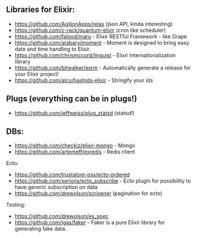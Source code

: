 ## Libraries for Elixir:
  - https://github.com/AgilionApps/relax (json API, kinda interesting)
  - https://github.com/c-rack/quantum-elixir (cron like scheduler)
  - https://github.com/falood/maru - Elixir RESTful Framework - like Grape
  - https://github.com/atabary/moment - Moment is designed to bring easy date and time handling to Elixir.
  - https://github.com/chrismccord/linguist - Elixir Internationalization library
  - https://github.com/bitwalker/exrm - Automatically generate a release for your Elixir project!
  - https://github.com/alco/hashids-elixir - Stringify your ids

## Plugs (everything can be in plugs!)
  - https://github.com/jeffweiss/plug_statsd (statsd!)



## DBs:
  - https://github.com/checkiz/elixir-mongo - Mongo
  - https://github.com/artemeff/exredis - Redis client


Ecto:
  - https://github.com/trustatom-oss/ecto-ordered
  - https://github.com/xerions/ecto_subscribe - Ecto plugin for possibility to have generic subscription on data
  - https://github.com/drewolson/scrivener (pagination for ecto)


Testing:
  - https://github.com/drewolson/ex_spec
  - https://github.com/igas/faker - Faker is a pure Elixir library for generating fake data.
